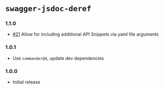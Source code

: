 # `swagger-jsdoc-deref`

### 1.1.0

- [#21] Allow for including additional API Snippets via yaml file arguments

### 1.0.1

- Use `commander@4`, update dev dependencies

### 1.0.0

- Initial release

[#21]: https://github.com/godaddy/swagger-jsdoc-deref/pull/21
